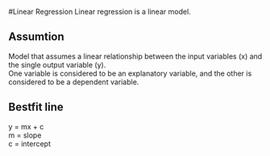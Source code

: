 #Linear Regression
Linear regression is a linear model.
## Assumtion
Model that assumes a linear relationship between the input variables (x) and the single output variable (y). <br />
One variable is considered to be an explanatory variable, and the other is considered to be a dependent variable.
## Bestfit line
y = mx + c <br>
m = slope <br>
c = intercept

